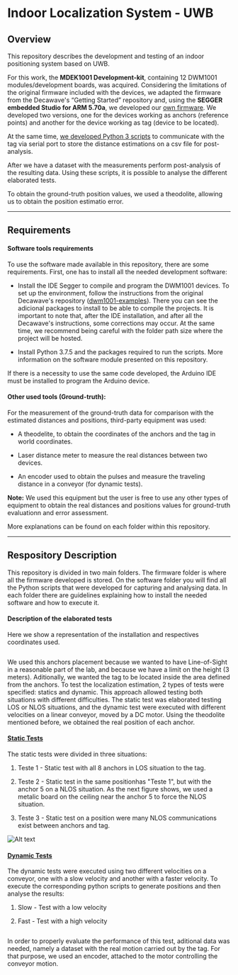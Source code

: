 # Indoor Localization System - UWB

## Overview

This repository describes the development and testing of an indoor positioning system based on UWB.

For this work, the **MDEK1001 Development-kit**, containing 12 DWM1001 modules/development boards, was acquired. Considering the limitations of the original firmware included with the devices, we adapted the firmware from the Decawave's “Getting Started” repository and, using the **SEGGER embedded Studio for ARM 5.70a**, we developed our [own firmware](https://github.com/ipleiria-robotics/indoor_positioning_uwb/tree/main/firmware/). We developed two versions, one for the devices working as anchors (reference points) and another for the device working as tag (device to be located).

At the same time, [we developed Python 3 scripts](https://github.com/ipleiria-robotics/indoor_positioning_uwb/tree/main/software#-indoor-localization-system---uwb---software-folder) to communicate with the tag via serial port to store the distance estimations on a csv file for post-analysis. 

After we have a dataset with the measurements perform post-analysis of the resulting data. Using these scripts, it is possible to analyse the different elaborated tests.

To obtain the ground-truth position values, we used a theodolite, allowing us to obtain the position estimatio error.

***

## Requirements

#### Software tools requirements

To use the software made available in this repository, there are some requirements. First, one has to install all the needed development software:

- Install the IDE Segger to compile and program the DWM1001 devices. To set up the environment, follow the instructions from the original Decawave's repository ([dwm1001-examples](https://github.com/Decawave/dwm1001-examples)). There you can see the adicional packages to install to be able to compile the projects. It is important to note that, after the IDE installation, and after all the Decawave's instructions, some corrections may occur. At the same time, we recommend being careful with the folder path size where the project will be hosted.

- Install Python 3.7.5 and the packages required to run the scripts. More information on the software module presented on this repository.

If there is a necessity to use the same code developed, the Arduino IDE must be installed to program the Arduino device.

#### Other used tools (Ground-truth):

For the measurement of the ground-truth data for comparison with the estimated distances and positions, third-party equipment was used:

- A theodelite, to obtain the coordinates of the anchors and the tag in world coordinates.

- Laser distance meter to measure the real distances between two devices.

- An encoder used to obtain the pulses and measure the traveling distance in a conveyor (for dynamic tests).

**Note:** We used this equipment but the user is free to use any other types of equipment to obtain the real distances and positions values for ground-truth evaluationn and error assessment.

More explanations can be found on each folder within this repository.

***

## Respository Description

This repository is divided in two main folders. The firmware folder is where all the firmware developed is stored. On the software folder you will find all the Python scripts that were developed for capturing and analysing data. In each folder there are guidelines explaining how to install the needed software and how to execute it.

#### Description of  the elaborated tests

Here we show a representation of the installation and respectives coordinates used.

<img title="" src="https://github.com/ipleiria-robotics/indoor_positioning_uwb/blob/main/img/sala_info.jpg" alt="">

We used this anchors placement because we wanted to have Line-of-Sight in a reasonable part of the lab, and because we have a limit on the height (3 meters). Aditionally, we wanted the tag to be located inside the area defined from the anchors. To test the localization estimation, 2 types of tests were specified: statics and dynamic. This approach allowed testing both situations with different difficulties. The static test was elaborated testing LOS or NLOS situations, and the dynamic test were executed with different velocities on a linear conveyor, moved by a DC motor. Using the theodolite mentioned before, we obtained the real position of each anchor.

#### [Static Tests](https://github.com/ipleiria-robotics/indoor_positioning_uwb/tree/main/software/static_test)

The static tests were divided in three situations:

1. Teste 1 - Static test with all 8 anchors in LOS situation to the tag.

2. Teste 2 - Static test in the same positionhas "Teste 1", but with the anchor 5 on a NLOS situation. As the next figure shows, we used a metalic board on the ceiling near the anchor 5 to force the NLOS situation.

3. Teste 3 - Static test on a position were many NLOS communications exist between anchors and tag.

<img title="Optional title" src="https://github.com/ipleiria-robotics/indoor_positioning_uwb/blob/main/img/static.png" alt="Alt text">

#### [Dynamic Tests](https://github.com/ipleiria-robotics/indoor_positioning_uwb/tree/main/software/movement_test)

The dynamic tests were executed using two different velocities on a conveyor, one with a slow velocity and another with a faster velocity. To execute the corresponding python scripts to generate positions and then analyse the results:

1. Slow - Test with a low velocity

2. Fast - Test with a high velocity

<img title="" src="https://github.com/ipleiria-robotics/indoor_positioning_uwb/blob/main/img/movimento1.jpg" alt="">

In order to properly evaluate the performance of this test, aditional data was needed, namely a dataset with the real motion carried out by the tag. For that purpose, we used an encoder, attached to the motor controlling the conveyor motion.
